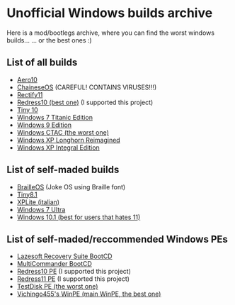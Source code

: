 # Unofficial Windows builds archive
Here is a mod/bootlegs archive, where you can find the worst windows builds...
... or the best ones :)

## List of all builds
- [Aero10](https://archive.org/details/aero-10)
- [ChaineseOS](https://archive.org/details/chainese-os) (CAREFUL! CONTAINS VIRUSES!!!)
- [Rectify11](https://archive.org/details/Rectify11)
- [Redress10 (best one)](https://archive.org/details/Redress10) (I supported this project)
- [Tiny 10](https://dl.malwarewatch.org/windows/mods/Tiny%2010.iso)
- [Windows 7 Titanic Edition](https://archive.org/details/Windows7TitanicEdition)
- [Windows 9 Edition](https://archive.org/details/Windows9Edition)
- [Windows CTAC (the worst one)](https://archive.org/details/WindowsCTAC)
- [Windows XP Longhorn Reimagined](https://archive.org/details/windows-xp-longhorn-reimagined)
- [Windows XP Integral Edition](https://dl.malwarewatch.org/windows/mods/Windows%20XP%20%28IE%29.iso)

## List of self-maded builds
- [BrailleOS](https://archive.org/details/BrailleOS) (Joke OS using Braille font)
- [Tiny8.1](https://archive.org/details/Tiny8.1)
- [XPLite (italian)](https://archive.org/details/xplite-ita)
- [Windows 7 Ultra](https://archive.org/details/windows-7-ultra)
- [Windows 10.1 (best for users that hates 11)](https://archive.org/details/Windows10.1)

## List of self-maded/reccommended Windows PEs
- [Lazesoft Recovery Suite BootCD](https://archive.org/details/lazesoft-recovery-suite-boot-cd)
- [MultiCommander BootCD](https://archive.org/details/MultiCommander-BootCD)
- [Redress10 PE](https://archive.org/details/redress10-pe) (I supported this project) 
- [Redress11 PE](https://archive.org/details/Redress11PE) (I supported this project)
- [TestDisk PE (the worst one)](https://archive.org/details/testdisk-pe)
- [Vichingo455's WinPE (main WinPE, the best one)](https://archive.org/details/vichingo455-winpe)
